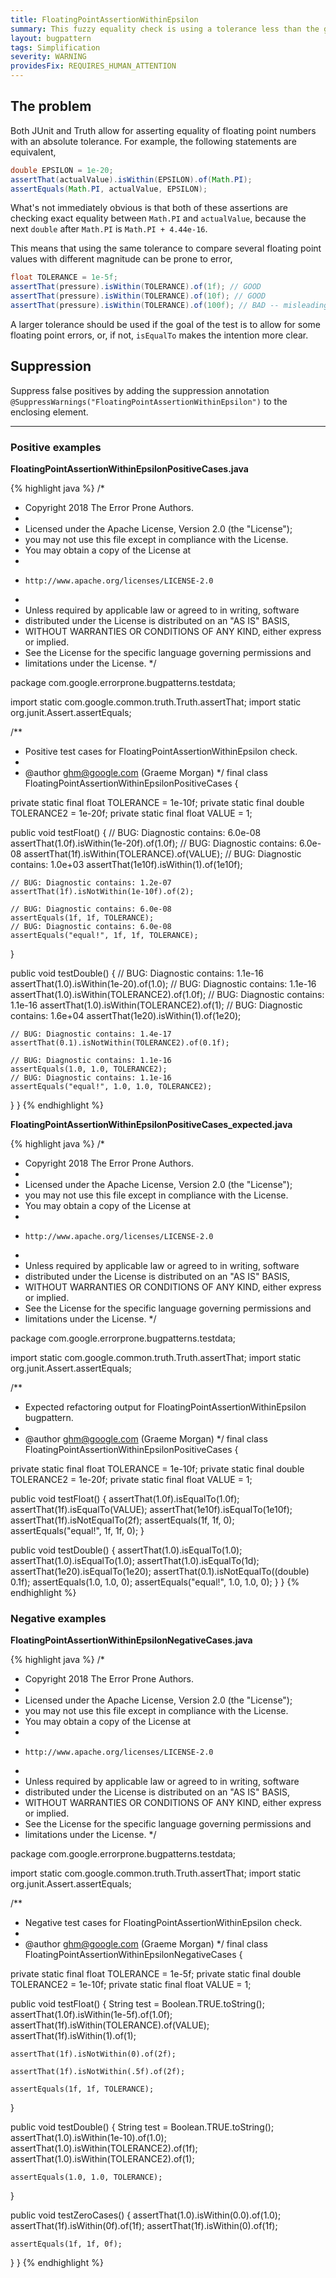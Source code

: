 ```yaml
---
title: FloatingPointAssertionWithinEpsilon
summary: This fuzzy equality check is using a tolerance less than the gap to the next number. You may want a less restrictive tolerance, or to assert equality.
layout: bugpattern
tags: Simplification
severity: WARNING
providesFix: REQUIRES_HUMAN_ATTENTION
---
```


<!--
*** AUTO-GENERATED, DO NOT MODIFY ***
To make changes, edit the @BugPattern annotation or the explanation in docs/bugpattern.
-->

## The problem
Both JUnit and Truth allow for asserting equality of floating point numbers with
an absolute tolerance. For example, the following statements are equivalent,

```java
double EPSILON = 1e-20;
assertThat(actualValue).isWithin(EPSILON).of(Math.PI);
assertEquals(Math.PI, actualValue, EPSILON);
```

What's not immediately obvious is that both of these assertions are checking
exact equality between `Math.PI` and `actualValue`, because the next `double`
after `Math.PI` is `Math.PI + 4.44e-16`.

This means that using the same tolerance to compare several floating point
values with different magnitude can be prone to error,

```java
float TOLERANCE = 1e-5f;
assertThat(pressure).isWithin(TOLERANCE).of(1f); // GOOD
assertThat(pressure).isWithin(TOLERANCE).of(10f); // GOOD
assertThat(pressure).isWithin(TOLERANCE).of(100f); // BAD -- misleading equals check
```

A larger tolerance should be used if the goal of the test is to allow for some
floating point errors, or, if not, `isEqualTo` makes the intention more clear.

## Suppression
Suppress false positives by adding the suppression annotation `@SuppressWarnings("FloatingPointAssertionWithinEpsilon")` to the enclosing element.

----------

### Positive examples
__FloatingPointAssertionWithinEpsilonPositiveCases.java__

{% highlight java %}
/*
 * Copyright 2018 The Error Prone Authors.
 *
 * Licensed under the Apache License, Version 2.0 (the "License");
 * you may not use this file except in compliance with the License.
 * You may obtain a copy of the License at
 *
 *     http://www.apache.org/licenses/LICENSE-2.0
 *
 * Unless required by applicable law or agreed to in writing, software
 * distributed under the License is distributed on an "AS IS" BASIS,
 * WITHOUT WARRANTIES OR CONDITIONS OF ANY KIND, either express or implied.
 * See the License for the specific language governing permissions and
 * limitations under the License.
 */

package com.google.errorprone.bugpatterns.testdata;

import static com.google.common.truth.Truth.assertThat;
import static org.junit.Assert.assertEquals;

/**
 * Positive test cases for FloatingPointAssertionWithinEpsilon check.
 *
 * @author ghm@google.com (Graeme Morgan)
 */
final class FloatingPointAssertionWithinEpsilonPositiveCases {

  private static final float TOLERANCE = 1e-10f;
  private static final double TOLERANCE2 = 1e-20f;
  private static final float VALUE = 1;

  public void testFloat() {
    // BUG: Diagnostic contains: 6.0e-08
    assertThat(1.0f).isWithin(1e-20f).of(1.0f);
    // BUG: Diagnostic contains: 6.0e-08
    assertThat(1f).isWithin(TOLERANCE).of(VALUE);
    // BUG: Diagnostic contains: 1.0e+03
    assertThat(1e10f).isWithin(1).of(1e10f);

    // BUG: Diagnostic contains: 1.2e-07
    assertThat(1f).isNotWithin(1e-10f).of(2);

    // BUG: Diagnostic contains: 6.0e-08
    assertEquals(1f, 1f, TOLERANCE);
    // BUG: Diagnostic contains: 6.0e-08
    assertEquals("equal!", 1f, 1f, TOLERANCE);
  }

  public void testDouble() {
    // BUG: Diagnostic contains: 1.1e-16
    assertThat(1.0).isWithin(1e-20).of(1.0);
    // BUG: Diagnostic contains: 1.1e-16
    assertThat(1.0).isWithin(TOLERANCE2).of(1.0f);
    // BUG: Diagnostic contains: 1.1e-16
    assertThat(1.0).isWithin(TOLERANCE2).of(1);
    // BUG: Diagnostic contains: 1.6e+04
    assertThat(1e20).isWithin(1).of(1e20);

    // BUG: Diagnostic contains: 1.4e-17
    assertThat(0.1).isNotWithin(TOLERANCE2).of(0.1f);

    // BUG: Diagnostic contains: 1.1e-16
    assertEquals(1.0, 1.0, TOLERANCE2);
    // BUG: Diagnostic contains: 1.1e-16
    assertEquals("equal!", 1.0, 1.0, TOLERANCE2);
  }
}
{% endhighlight %}

__FloatingPointAssertionWithinEpsilonPositiveCases_expected.java__

{% highlight java %}
/*
 * Copyright 2018 The Error Prone Authors.
 *
 * Licensed under the Apache License, Version 2.0 (the "License");
 * you may not use this file except in compliance with the License.
 * You may obtain a copy of the License at
 *
 *     http://www.apache.org/licenses/LICENSE-2.0
 *
 * Unless required by applicable law or agreed to in writing, software
 * distributed under the License is distributed on an "AS IS" BASIS,
 * WITHOUT WARRANTIES OR CONDITIONS OF ANY KIND, either express or implied.
 * See the License for the specific language governing permissions and
 * limitations under the License.
 */

package com.google.errorprone.bugpatterns.testdata;

import static com.google.common.truth.Truth.assertThat;
import static org.junit.Assert.assertEquals;

/**
 * Expected refactoring output for FloatingPointAssertionWithinEpsilon bugpattern.
 *
 * @author ghm@google.com (Graeme Morgan)
 */
final class FloatingPointAssertionWithinEpsilonPositiveCases {

  private static final float TOLERANCE = 1e-10f;
  private static final double TOLERANCE2 = 1e-20f;
  private static final float VALUE = 1;

  public void testFloat() {
    assertThat(1.0f).isEqualTo(1.0f);
    assertThat(1f).isEqualTo(VALUE);
    assertThat(1e10f).isEqualTo(1e10f);
    assertThat(1f).isNotEqualTo(2f);
    assertEquals(1f, 1f, 0);
    assertEquals("equal!", 1f, 1f, 0);
  }

  public void testDouble() {
    assertThat(1.0).isEqualTo(1.0);
    assertThat(1.0).isEqualTo(1.0);
    assertThat(1.0).isEqualTo(1d);
    assertThat(1e20).isEqualTo(1e20);
    assertThat(0.1).isNotEqualTo((double) 0.1f);
    assertEquals(1.0, 1.0, 0);
    assertEquals("equal!", 1.0, 1.0, 0);
  }
}
{% endhighlight %}

### Negative examples
__FloatingPointAssertionWithinEpsilonNegativeCases.java__

{% highlight java %}
/*
 * Copyright 2018 The Error Prone Authors.
 *
 * Licensed under the Apache License, Version 2.0 (the "License");
 * you may not use this file except in compliance with the License.
 * You may obtain a copy of the License at
 *
 *     http://www.apache.org/licenses/LICENSE-2.0
 *
 * Unless required by applicable law or agreed to in writing, software
 * distributed under the License is distributed on an "AS IS" BASIS,
 * WITHOUT WARRANTIES OR CONDITIONS OF ANY KIND, either express or implied.
 * See the License for the specific language governing permissions and
 * limitations under the License.
 */

package com.google.errorprone.bugpatterns.testdata;

import static com.google.common.truth.Truth.assertThat;
import static org.junit.Assert.assertEquals;

/**
 * Negative test cases for FloatingPointAssertionWithinEpsilon check.
 *
 * @author ghm@google.com (Graeme Morgan)
 */
final class FloatingPointAssertionWithinEpsilonNegativeCases {

  private static final float TOLERANCE = 1e-5f;
  private static final double TOLERANCE2 = 1e-10f;
  private static final float VALUE = 1;

  public void testFloat() {
    String test = Boolean.TRUE.toString();
    assertThat(1.0f).isWithin(1e-5f).of(1.0f);
    assertThat(1f).isWithin(TOLERANCE).of(VALUE);
    assertThat(1f).isWithin(1).of(1);

    assertThat(1f).isNotWithin(0).of(2f);

    assertThat(1f).isNotWithin(.5f).of(2f);

    assertEquals(1f, 1f, TOLERANCE);
  }

  public void testDouble() {
    String test = Boolean.TRUE.toString();
    assertThat(1.0).isWithin(1e-10).of(1.0);
    assertThat(1.0).isWithin(TOLERANCE2).of(1f);
    assertThat(1.0).isWithin(TOLERANCE2).of(1);

    assertEquals(1.0, 1.0, TOLERANCE);
  }

  public void testZeroCases() {
    assertThat(1.0).isWithin(0.0).of(1.0);
    assertThat(1f).isWithin(0f).of(1f);
    assertThat(1f).isWithin(0).of(1f);

    assertEquals(1f, 1f, 0f);
  }
}
{% endhighlight %}

